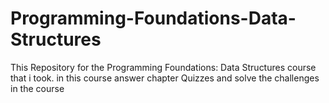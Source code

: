 # Programming-Foundations-Data-Structures
This Repository for the Programming Foundations: Data Structures course that i took. in this course answer chapter Quizzes and solve the challenges in the course
